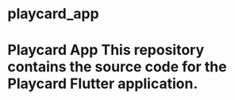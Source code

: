 # playcard_app
# Playcard App  This repository contains the source code for the Playcard Flutter application.
